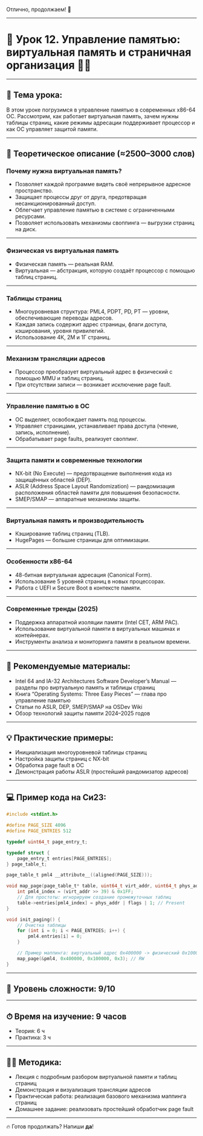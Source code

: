 Отлично, продолжаем! 🚀

---

# 🔹 Урок 12. Управление памятью: виртуальная память и страничная организация 🧠💾

---

## 🧩 Тема урока:

В этом уроке погрузимся в управление памятью в современных x86-64 ОС. Рассмотрим, как работает виртуальная память, зачем нужны таблицы страниц, какие режимы адресации поддерживает процессор и как ОС управляет защитой памяти.

---

## 🧠 Теоретическое описание (≈2500–3000 слов)

### Почему нужна виртуальная память?

* Позволяет каждой программе видеть своё непрерывное адресное пространство.
* Защищает процессы друг от друга, предотвращая несанкционированный доступ.
* Облегчает управление памятью в системе с ограниченными ресурсами.
* Позволяет использовать механизмы своппинга — выгрузки страниц на диск.

---

### Физическая vs виртуальная память

* Физическая память — реальная RAM.
* Виртуальная — абстракция, которую создаёт процессор с помощью таблиц страниц.

---

### Таблицы страниц

* Многоуровневая структура: PML4, PDPT, PD, PT — уровни, обеспечивающие переводы адресов.
* Каждая запись содержит адрес страницы, флаги доступа, кэширования, уровня привилегий.
* Использование 4К, 2М и 1Г страниц.

---

### Механизм трансляции адресов

* Процессор преобразует виртуальный адрес в физический с помощью MMU и таблиц страниц.
* При отсутствии записи — возникает исключение page fault.

---

### Управление памятью в ОС

* ОС выделяет, освобождает память под процессы.
* Управляет страницами, устанавливает права доступа (чтение, запись, исполнение).
* Обрабатывает page faults, реализует своппинг.

---

### Защита памяти и современные технологии

* NX-bit (No Execute) — предотвращение выполнения кода из защищённых областей (DEP).
* ASLR (Address Space Layout Randomization) — рандомизация расположения областей памяти для повышения безопасности.
* SMEP/SMAP — аппаратные механизмы защиты.

---

### Виртуальная память и производительность

* Кэширование таблиц страниц (TLB).
* HugePages — большие страницы для оптимизации.

---

### Особенности x86-64

* 48-битная виртуальная адресация (Canonical Form).
* Использование 5 уровней страниц в новых процессорах.
* Работа с UEFI и Secure Boot в контексте памяти.

---

### Современные тренды (2025)

* Поддержка аппаратной изоляции памяти (Intel CET, ARM PAC).
* Использование виртуальной памяти в виртуальных машинах и контейнерах.
* Инструменты анализа и мониторинга памяти в реальном времени.

---

## 📘 Рекомендуемые материалы:

* Intel 64 and IA-32 Architectures Software Developer’s Manual — разделы про виртуальную память и таблицы страниц
* Книга “Operating Systems: Three Easy Pieces” — глава про управление памятью
* Статьи по ASLR, DEP, SMEP/SMAP на OSDev Wiki
* Обзор технологий защиты памяти 2024–2025 годов

---

## 💡 Практические примеры:

* Инициализация многоуровневой таблицы страниц
* Настройка защиты страниц с NX-bit
* Обработка page fault в ОС
* Демонстрация работы ASLR (простейший рандомизатор адресов)

---

## 💻 Пример кода на Си23:

```c
#include <stdint.h>

#define PAGE_SIZE 4096
#define PAGE_ENTRIES 512

typedef uint64_t page_entry_t;

typedef struct {
    page_entry_t entries[PAGE_ENTRIES];
} page_table_t;

page_table_t pml4 __attribute__((aligned(PAGE_SIZE)));

void map_page(page_table_t* table, uint64_t virt_addr, uint64_t phys_addr, uint64_t flags) {
    int pml4_index = (virt_addr >> 39) & 0x1FF;
    // Для простоты: игнорируем создание промежуточных таблиц
    table->entries[pml4_index] = phys_addr | flags | 1; // Present
}

void init_paging() {
    // Очистка таблицы
    for (int i = 0; i < PAGE_ENTRIES; i++) {
        pml4.entries[i] = 0;
    }

    // Пример маппинга: виртуальный адрес 0x400000 -> физический 0x100000
    map_page(&pml4, 0x400000, 0x100000, 0x3); // RW
}
```

---

## 🧠 Уровень сложности: 9/10

---

## ⏱ Время на изучение: 9 часов

* Теория: 6 ч
* Практика: 3 ч

---

## 🧑‍🏫 Методика:

* Лекция с подробным разбором виртуальной памяти и таблиц страниц
* Демонстрация и визуализация трансляции адресов
* Практическая работа: реализация базового механизма маппинга страниц
* Домашнее задание: реализовать простейший обработчик page fault

---

🔥 Готов продолжать? Напиши **да**!
